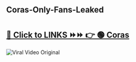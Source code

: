 
 ## Coras-Only-Fans-Leaked

# <h2><a href="https://clipsfans.com/Coras&ref=git">🔗 Click to LINKS ⏩⏩ 👉 🟢 Coras </a></h2>

<a href="https://clipsfans.com/Coras&ref=git" rel="nofollow" data-target="animated-image.originalLink"><img src="https://i.ibb.co.com/xMMVF88/686577567.gif" alt="Viral Video Original" style="max-width: 100%; display: inline-block;" data-target="animated-image.originalImage"></a>
